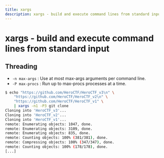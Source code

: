```yaml
---
title: xargs
description: xargs - build and execute command lines from standard input.
---
```


# xargs - build and execute command lines from standard input

## Threading
- `-n max-args` : Use  at most max-args arguments per command line.
- `-P max-procs` : Run up to max-procs processes at a time.

```bash
$ echo "https://github.com/HeroCTF/HeroCTF_v3\n" \
	"https://github.com/HeroCTF/HeroCTF_v2\n" \
	"https://github.com/HeroCTF/HeroCTF_v1" \
	| xargs -n1 -P3 git clone
Cloning into 'HeroCTF_v3'...
Cloning into 'HeroCTF_v2'...
Cloning into 'HeroCTF_v1'...
remote: Enumerating objects: 1047, done.
remote: Enumerating objects: 3109, done.
remote: Enumerating objects: 835, done.
remote: Counting objects: 100% (381/381), done.
remote: Compressing objects: 100% (347/347), done.
remote: Counting objects: 100% (178/178), done.
[...]
```
